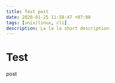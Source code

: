 ```yaml
---
title: Test post
date: 2020-01-25 11:58:47 +07:00
tags: [unix/linux, cli]
description: La la la short description
---
```



# Test

post
